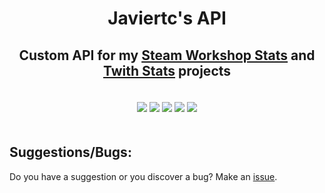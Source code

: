 <h1 align="center">Javiertc's API</h1>
<h2 align="center">
    Custom API for my <a href="https://github.com/CriticalFlaw/TF2HUD.Editor/releases/latest">Steam Workshop Stats</a> and <a href="https://github.com/CriticalFlaw/TF2HUD.Editor/releases/latest">Twith Stats</a> projects
</h2>
<div align="center" style="padding-top: 20px; padding-bottom: 20px">
    <img src="https://img.shields.io/github/stars/thejaviertc/steam-workshop-stats" />
    <img src="https://img.shields.io/github/v/release/thejaviertc/steam-workshop-stats" />
    <img src="https://img.shields.io/github/license/thejaviertc/javiertcs-api" />
    <img src="https://img.shields.io/github/commit-activity/m/thejaviertc/javiertcs-api" />
    <img src="https://github.com/thejaviertc/javiertcs-api/actions/workflows/ci.yml/badge.svg" />
</div>

## Suggestions/Bugs:

Do you have a suggestion or you discover a bug? Make an [issue](https://github.com/thejaviertc/javiertcs-api/issues/new).
